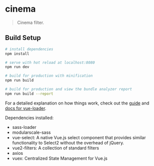 # cinema

> Cinema filter.

## Build Setup

``` bash
# install dependencies
npm install

# serve with hot reload at localhost:8080
npm run dev

# build for production with minification
npm run build

# build for production and view the bundle analyzer report
npm run build --report
```

For a detailed explanation on how things work, check out the [guide](http://vuejs-templates.github.io/webpack/) and [docs for vue-loader](http://vuejs.github.io/vue-loader).

Dependencies installed:
+ sass-loader
+ modularscale-sass
+ vue-select:
  A native Vue.js select component that provides similar functionality to Select2 without the overhead of jQuery.
+ vue2-filters:
  A collection of standard filters
+ axios
+ vuex:
  Centralized State Management for Vue.js

